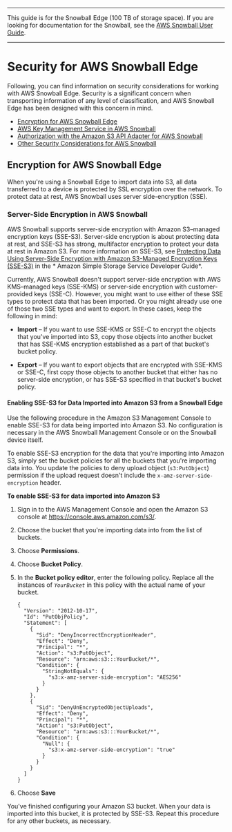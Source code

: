 --------

This guide is for the Snowball Edge \(100 TB of storage space\)\. If you are looking for documentation for the Snowball, see the [AWS Snowball User Guide](http://docs.aws.amazon.com/snowball/latest/ug/whatissnowball.html)\.

--------

# Security for AWS Snowball Edge<a name="security"></a>

Following, you can find information on security considerations for working with AWS Snowball Edge\. Security is a significant concern when transporting information of any level of classification, and AWS Snowball Edge has been designed with this concern in mind\.


+ [Encryption for AWS Snowball Edge](#encryption)
+ [AWS Key Management Service in AWS Snowball](kms.md)
+ [Authorization with the Amazon S3 API Adapter for AWS Snowball](auth-adapter.md)
+ [Other Security Considerations for AWS Snowball](security-considerations.md)

## Encryption for AWS Snowball Edge<a name="encryption"></a>

When you're using a Snowball Edge to import data into S3, all data transferred to a device is protected by SSL encryption over the network\. To protect data at rest, AWS Snowball uses server side\-encryption \(SSE\)\.

### Server\-Side Encryption in AWS Snowball<a name="sse"></a>

AWS Snowball supports server\-side encryption with Amazon S3–managed encryption keys \(SSE\-S3\)\. Server\-side encryption is about protecting data at rest, and SSE\-S3 has strong, multifactor encryption to protect your data at rest in Amazon S3\. For more information on SSE\-S3, see [Protecting Data Using Server\-Side Encryption with Amazon S3\-Managed Encryption Keys \(SSE\-S3\)](http://docs.aws.amazon.com/AmazonS3/latest/dev/UsingServerSideEncryption.html) in the * Amazon Simple Storage Service Developer Guide*\.

Currently, AWS Snowball doesn't support server\-side encryption with AWS KMS–managed keys \(SSE\-KMS\) or server\-side encryption with customer\-provided keys \(SSE\-C\)\. However, you might want to use either of these SSE types to protect data that has been imported\. Or you might already use one of those two SSE types and want to export\. In these cases, keep the following in mind:

+ **Import** – If you want to use SSE\-KMS or SSE\-C to encrypt the objects that you've imported into S3, copy those objects into another bucket that has SSE\-KMS encryption established as a part of that bucket's bucket policy\.

+ **Export** – If you want to export objects that are encrypted with SSE\-KMS or SSE\-C, first copy those objects to another bucket that either has no server\-side encryption, or has SSE\-S3 specified in that bucket's bucket policy\. 

#### Enabling SSE\-S3 for Data Imported into Amazon S3 from a Snowball Edge<a name="howto-sse"></a>

Use the following procedure in the Amazon S3 Management Console to enable SSE\-S3 for data being imported into Amazon S3\. No configuration is necessary in the AWS Snowball Management Console or on the Snowball device itself\. 

To enable SSE\-S3 encryption for the data that you're importing into Amazon S3, simply set the bucket policies for all the buckets that you're importing data into\. You update the policies to deny upload object \(`s3:PutObject`\) permission if the upload request doesn't include the `x-amz-server-side-encryption` header\.

**To enable SSE\-S3 for data imported into Amazon S3**

1. Sign in to the AWS Management Console and open the Amazon S3 console at [https://console\.aws\.amazon\.com/s3/](https://console.aws.amazon.com/s3/)\.

1. Choose the bucket that you're importing data into from the list of buckets\.

1. Choose **Permissions**\.

1. Choose **Bucket Policy**\.

1. In the **Bucket policy editor**, enter the following policy\. Replace all the instances of *`YourBucket`* in this policy with the actual name of your bucket\.

   ```
   {
     "Version": "2012-10-17",
     "Id": "PutObjPolicy",
     "Statement": [
       {
         "Sid": "DenyIncorrectEncryptionHeader",
         "Effect": "Deny",
         "Principal": "*",
         "Action": "s3:PutObject",
         "Resource": "arn:aws:s3:::YourBucket/*",
         "Condition": {
           "StringNotEquals": {
             "s3:x-amz-server-side-encryption": "AES256"
           }
         }
       },
       {
         "Sid": "DenyUnEncryptedObjectUploads",
         "Effect": "Deny",
         "Principal": "*",
         "Action": "s3:PutObject",
         "Resource": "arn:aws:s3:::YourBucket/*",
         "Condition": {
           "Null": {
             "s3:x-amz-server-side-encryption": "true"
           }
         }
       }
     ]
   }
   ```

1. Choose **Save**

You've finished configuring your Amazon S3 bucket\. When your data is imported into this bucket, it is protected by SSE\-S3\. Repeat this procedure for any other buckets, as necessary\.